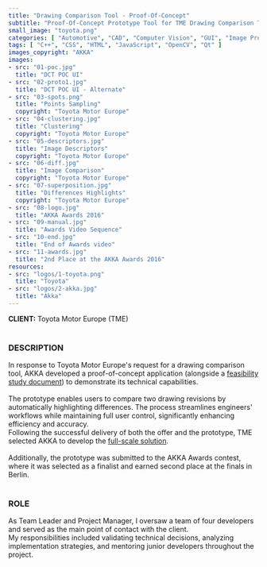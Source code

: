 ```yaml
---
title: "Drawing Comparison Tool - Proof-Of-Concept"
subtitle: "Proof-Of-Concept Prototype Tool for TME Drawing Comparison Tool"
small_image: "toyota.png"
categories: [ "Automotive", "CAD", "Computer Vision", "GUI", "Image Processing", "Management", "Mentoring", "R&D", "Web" ]
tags: [ "C++", "CSS", "HTML", "JavaScript", "OpenCV", "Qt" ]
images_copyright: "AKKA"
images:
- src: "01-poc.jpg"
  title: "DCT POC UI"
- src: "02-proto1.jpg"
  title: "DCT POC UI - Alternate"
- src: "03-spots.png"
  title: "Points Sampling"
  copyright: "Toyota Motor Europe"
- src: "04-clustering.jpg"
  title: "Clustering"
  copyright: "Toyota Motor Europe"
- src: "05-descriptors.jpg"
  title: "Image Descriptors"
  copyright: "Toyota Motor Europe"
- src: "06-diff.jpg"
  title: "Image Comparison"
  copyright: "Toyota Motor Europe"
- src: "07-superposition.jpg"
  title: "Differences Highlights"
  copyright: "Toyota Motor Europe"
- src: "08-logo.jpg"
  title: "AKKA Awards 2016"
- src: "09-manual.jpg"
  title: "Awards Video Sequence"
- src: "10-end.jpg"
  title: "End of Awards video"
- src: "11-awards.jpg"
  title: "2nd Place at the AKKA Awards 2016"
resources:
- src: "logos/1-toyota.png"
  title: "Toyota"
- src: "logos/2-akka.jpg"
  title: "Akka"
---
```


<b>CLIENT:</b> Toyota Motor Europe (TME)<br>
<br>

<h3>DESCRIPTION</h3>
In response to Toyota Motor Europe's request for a drawing comparison tool, AKKA developed a proof-of-concept application (alongside a <a href="pro/akka/dct-feasibility">feasibility study document</a>) to demonstrate its technical capabilities.<br>
<br>
The prototype enables users to compare two drawing revisions by automatically highlighting differences. The process streamlines engineers' workflows while maintaining full user control, significantly enhancing efficiency and accuracy.<br>
Following the successful delivery of both the offer and the prototype, TME selected AKKA to develop the <a href="pro/tme/dct">full-scale solution</a>.<br>
<br>
Additionally, the prototype was submitted to the AKKA Awards contest, where it was selected as a finalist and earned second place at the finals in Berlin.<br>
<br>

<h3>ROLE</h3>
As Team Leader and Project Manager, I oversaw a team of four developers and served as the main point of contact with the client.<br>
My responsibilities included validating technical decisions, analyzing implementation strategies, and mentoring junior developers throughout the project.<br>
